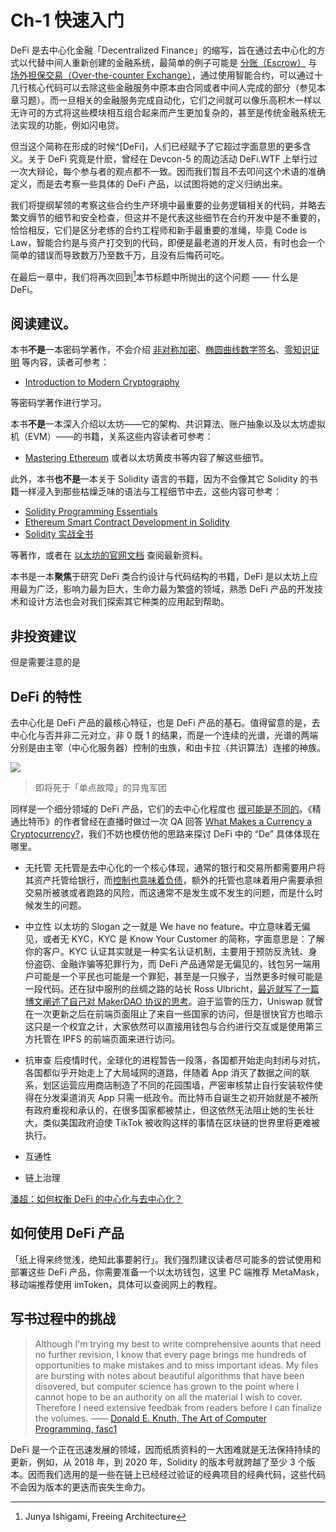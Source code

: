 # Ch-1 快速入门

DeFi 是去中心化金融「Decentralized Finance」的缩写，旨在通过去中心化的方式以代替中间人重新创建的金融系统，最简单的例子可能是 [分账（Escrow）](/Ch-1%20%E5%BF%AB%E9%80%9F%E5%85%A5%E9%97%A8/Problems.html#_1-1-%E5%88%86%E8%B4%A6%E5%90%88%E7%BA%A6-escrow) 与 [场外担保交易（Over-the-counter Exchange）](/Ch-1%20快速入门/Problems.html#_1-2-场外担保交易合约-secured-otc-exchange-contract)，通过使用智能合约，可以通过十几行核心代码可以去除这些金融服务中原本由合同或者中间人完成的部分（参见本章习题）。而一旦相关的金融服务完成自动化，它们之间就可以像乐高积木一样以无许可的方式将这些模块相互组合起来而产生更加复杂的，甚至是传统金融系统无法实现的功能，例如闪电贷。

但当这个简称在形成的时候^[DeFi]，人们已经赋予了它超过字面意思的更多含义。关于 DeFi 究竟是什麽，曾经在 Devcon-5 的周边活动 DeFi.WTF 上举行过一次大辩论，每个参与者的观点都不一致。因而我们暂且不去叩问这个术语的准确定义，而是去考察一些具体的 DeFi 产品，以试图将她的定义归纳出来。

[^Defi]: 狭义的 DeFi 通常指使用区块链技术，特别是以以太坊为代表的智能合约作为主要场所的金融协议，而广义的 DeFi 则甚至不要求区块链技术，只要金融服务方提供的基础设施足够开放，因而后者又被称之为开放式金融（Open Finance）。

我们将提纲挈领的考察这些合约生产环境中最重要的业务逻辑相关的代码，并略去繁文缛节的细节和安全检查，但这并不是代表这些细节在合约开发中是不重要的，恰恰相反，它们是区分老练的合约工程师和新手最重要的准绳，毕竟 Code is Law，智能合约是与资产打交到的代码，即便是最老道的开发人员，有时也会一个简单的错误而导致数万乃至数千万，且没有后悔药可吃。

在最后一章中，我们将再次回到[^Junya]本节标题中所抛出的这个问题 —— 什么是 DeFi。

[^Junya]: Junya Ishigami, Freeing Architecture

## 阅读建议。

本书**不是**一本密码学著作，不会介绍 [非对称加密](https://en.wikipedia.org/wiki/Public-key_cryptography)、[椭圆曲线数字签名](https://en.wikipedia.org/wiki/Elliptic_Curve_Digital_Signature_Algorithm)、[零知识证明](https://en.wikipedia.org/wiki/Zero-knowledge_proof) 等内容，读者可参考：
- [Introduction to Modern Cryptography]()

等密码学著作进行学习。

本书**不是**一本深入介绍以太坊——它的架构、共识算法、账户抽象以及以太坊虚拟机（EVM）——的书籍，关系这些内容读者可参考：
- [Mastering Ethereum]()
或者以太坊黄皮书等内容了解这些细节。

此外，本书**也不是**一本关于 Solidity 语言的书籍，因为不会像其它 Solidity 的书籍一样浸入到那些枯燥乏味的语法与工程细节中去，这些内容可参考：
- [Solidity Programming Essentials]()
- [Ethereum Smart Contract Development in Solidity]()
- [Solidity 实战全书](https://www.books.com.tw/products/0010928889)

等著作，或者在 [以太坊的官网文档](https://docs.soliditylang.org/) 查阅最新资料。

本书是一本**聚焦**于研究 DeFi 类合约设计与代码结构的书籍，DeFi 是以太坊上应用最为广泛，影响力最为巨大，生命力最为繁盛的领域，熟悉 DeFi 产品的开发技术和设计方法也会对我们探索其它种类的应用起到帮助。


## 非投资建议

但是需要注意的是

## DeFi 的特性

去中心化是 DeFi 产品的最核心特征，也是 DeFi 产品的基石。值得留意的是，去中心化与否并非二元对立，非 0 既 1 的结果，而是一个连续的光谱，光谱的两端分别是由主宰（中心化服务器）控制的虫族，和由卡拉（共识算法）连接的神族。

![](https://i.imgur.com/8Ao9HoH.png)
> 即将死于「单点故障」的异鬼军团

同样是一个细分领域的 DeFi 产品，它们的去中心化程度也 [很可能是不同的](https://orange.xyz/p/393)。《精通比特币》的作者曾经在直播时做过一次 QA 回答 [What Makes a Currency a Cryptocurrency?](https://www.youtube.com/watch?v=HX99C7NCWaM)，我们不妨也模仿他的思路来探讨 DeFi 中的 “De” 具体体现在哪里。

- 无托管
无托管是去中心化的一个核心体现，通常的银行和交易所都需要用户将其资产托管给银行，而[控制也意味着负债](https://vitalik.ca/general/2019/05/09/control_as_liability.html)，额外的托管也意味着用户需要承担交易所被骇或者跑路的风险，而这通常不是发生或不发生的问题，而是什么时候发生的问题。

- 中立性
以太坊的 Slogan 之一就是 We have no feature。中立意味着无偏见，或者无 KYC，KYC 是 Know Your Customer 的简称，字面意思是：了解你的客户。KYC 认证其实就是一种实名认证机制，主要用于预防反洗钱、身份盗窃、金融诈骗等犯罪行为，而 DeFi 产品通常是无偏见的，钱包另一端用户可能是一个平民也可能是一个罪犯，甚至是一只猴子，当然更多时候可能是一段代码。还在狱中服刑的丝绸之路的站长 Ross Ulbricht，[最近就写了一篇博文阐述了自己对 MakerDAO 协议的思考](https://medium.com/@RossUlbricht/remaking-the-maker-protocol-4b29f879f11)。迫于监管的压力，Uniswap 就曾在一次更新之后在前端页面阻止了来自一些国家的访问，但是很快官方也暗示这只是一个权宜之计，大家依然可以直接用钱包与合约进行交互或是使用第三方托管在 IPFS 的前端页面来进行访问。

- 抗审查
后疫情时代，全球化的进程暂告一段落，各国都开始走向封闭与对抗，各国都似乎开始走上了大局域网的道路，伴随着 App 消灭了数据之间的联系，划区运营应用商店制造了不同的花园围墙，严密审核禁止自行安装软件使得在分发渠道消灭 App 只需一纸政令。而比特币自诞生之初开始就是不被所有政府重视和承认的，在很多国家都被禁止，但这依然无法阻止她的生长壮大，类似美国政府迫使 TikTok 被收购这样的事情在区块链的世界里将更难被执行。

- 互通性

- 链上治理

[潘超：如何权衡 DeFi 的中心化与去中心化？](https://www.chainnews.com/articles/009361859090.htm)

## 如何使用 DeFi 产品

「纸上得来终觉浅，绝知此事要躬行」。我们强烈建议读者尽可能多的尝试使用和部署这些 DeFi 产品，你需要准备一个以太坊钱包，这里 PC 端推荐 MetaMask，移动端推荐使用 imToken，具体可以查阅网上的教程。


## 写书过程中的挑战

> Although I'm trying my best to write comprehensive aounts that need no further revision, I know that every page brings me hundreds of opportunities to make mistakes and to miss important ideas. My files are bursting with notes about beautiful algorithms that have been disovered, but computer science has grown to the point where I cannot hope to be an authority on all the material I wish to cover. Therefore I need extensive feedbak from readers before I can finalize the volumes.
—— [Donald E. Knuth, The Art of Computer Programming, fasc1](http://www.cs.utsa.edu/~wagner/knuth/)

DeFi 是一个正在迅速发展的领域，因而纸质资料的一大困难就是无法保持持续的更新，例如，从 2018 年，到 2020 年，Solidity 的版本号就跨越了至少 3 个版本。因而我们选用的是一些在链上已经经过验证的经典项目的经典代码，这些代码不会因为版本的更迭而丧失生命力。
